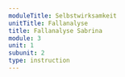 ```yaml
---
moduleTitle: Selbstwirksamkeit
unitTitle: Fallanalyse
title: Fallanalyse Sabrina
module: 3
unit: 1
subunit: 2
type: instruction
---
```


